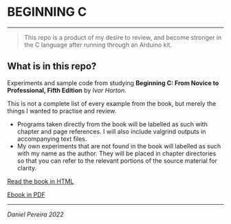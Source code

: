 # BEGINNING C

---

> This repo is a product of my desire to review, and become stronger in the C language after running through an Arduino kit.

## What is in this repo?

Experiments and sample code from studying **Beginning C: From Novice to Professional, Fifth Edition** by *Ivor Horton*.

This is not a complete list of every example from the book, but merely the things I wanted to practise and review.

- Programs taken directly from the book will be labelled as such with chapter and page references. I will also include valgrind outputs in accompanying text files.
- My own experiments that are not found in the book will labelled as such with my name as the author. They will be placed in chapter directories so that you can refer
to the relevant portions of the source material for clarity.

[Read the book in HTML](https://link.springer.com/book/10.1007/978-1-4302-4882-8?)

[Ebook in PDF](http://www.mosaic-industries.com/embedded-systems/_media/c-ide-software-development/learning-c-programming-language/beginning-c-5th-edition-ivor-horton.pdf)

---

_*Daniel Pereira 2022*_

